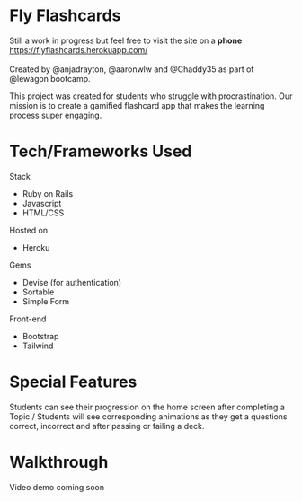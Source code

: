 # Fly Flashcards
Still a work in progress but feel free to visit the site on a **phone** https://flyflashcards.herokuapp.com/ \
\
Created by @anjadrayton, @aaronwlw and @Chaddy35 as part of @lewagon bootcamp.

This project was created for students who struggle with procrastination. Our mission is to create a gamified flashcard app that makes the learning process super engaging.

# Tech/Frameworks Used

Stack
* Ruby on Rails
* Javascript
* HTML/CSS

Hosted on
* Heroku

Gems
* Devise (for authentication)
* Sortable
* Simple Form

Front-end
* Bootstrap
* Tailwind

# Special Features
Students can see their progression on the home screen after completing a Topic./
Students will see corresponding animations as they get a questions correct, incorrect and after passing or failing a deck.

# Walkthrough
Video demo coming soon

